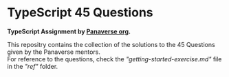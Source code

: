 # TypeScript 45 Questions
**TypeScript Assignment by [Panaverse org](https://github.com/panaverse).**

This repositry contains the collection of the solutions to the 45 Questions given by the Panaverse mentors.<br>
For reference to the questions, check the *"getting-started-exercise.md"* file in the *"ref"* folder.